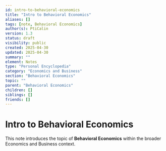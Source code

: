 ```yaml
---
id: intro-to-behavioral-economics
title: "Intro to Behavioral Economics"
aliases: []
tags: [note, Behavioral Economics]
author(s): PtiCalin
version: 1.3
status: draft
visibility: public
created: 2025-04-30
updated: 2025-04-30
summary: ""
element: Notes
type: "Personal Encyclopedia"
category: "Economics and Business"
section: "Behavioral Economics"
topic: ""
parent: "Behavioral Economics"
children: []
siblings: []
friends: []
---
```

# Intro to Behavioral Economics

This note introduces the topic of **Behavioral Economics** within the broader Economics and Business context.
